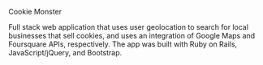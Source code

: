 Cookie Monster

Full stack web application that uses 
user geolocation to search for local businesses that sell cookies, and uses an integration of Google Maps and Foursquare APIs, respectively. The app was built with Ruby on Rails, JavaScript/jQuery, and Bootstrap.